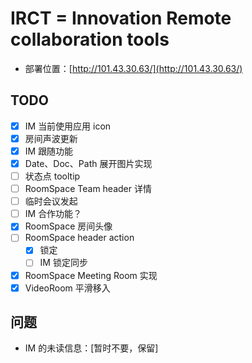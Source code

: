 # IRCT = Innovation Remote collaboration tools

- 部署位置：[http://101.43.30.63/](http://101.43.30.63/)

## TODO

- [x] IM 当前使用应用 icon
- [x] 房间声波更新
- [x] IM 跟随功能
- [x] Date、Doc、Path 展开图片实现
- [ ] 状态点 tooltip
- [ ] RoomSpace Team header 详情
- [ ] 临时会议发起
- [ ] IM 合作功能？
- [x] RoomSpace 房间头像
- [ ] RoomSpace header action
  - [x] 锁定
  - [ ] IM 锁定同步
- [x] RoomSpace Meeting Room 实现
- [x] VideoRoom 平滑移入

## 问题

- IM 的未读信息：\[暂时不要，保留\]
